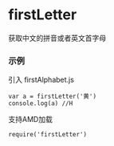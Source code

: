 # firstLetter
获取中文的拼音或者英文首字母

### 示例
引入 firstAlphabet.js
```
var a = firstLetter('黄') 
console.log(a) //H

```
支持AMD加载
```
require('firstLetter')

```
